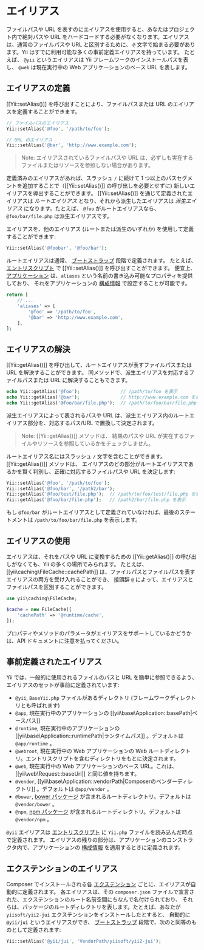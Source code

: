 エイリアス
=======

ファイルパスや URL を表すのにエイリアスを使用すると、あなたはプロジェクト内で絶対パスや URL をハードコードする必要がなくなります。エイリアスは、通常のファイルパスや URL と区別するために、 `@` 文字で始まる必要があります。Yii はすでに利用可能な多くの事前定義エイリアスを持っています。
たとえば、 `@yii` というエイリアスは Yii フレームワークのインストールパスを表し、 `@web` は現在実行中の Web アプリケーションのベース URL を表します。


エイリアスの定義 <span id="defining-aliases"></span>
----------------

[[Yii::setAlias()]] を呼び出すことにより、ファイルパスまたは URL のエイリアスを定義することができます。

```php
// ファイルパスのエイリアス
Yii::setAlias('@foo', '/path/to/foo');

// URL のエイリアス
Yii::setAlias('@bar', 'http://www.example.com');
```

> Note: エイリアスされているファイルパスや URL は、必ずしも実在するファイルまたはリソースを参照しない場合があります。

定義済みのエイリアスがあれば、スラッシュ `/` に続けて 1 つ以上のパスセグメントを追加することで（[[Yii::setAlias()]]
の呼び出しを必要とせずに) 新しいエイリアスを導出することができます。 [[Yii::setAlias()]] を通じて定義されたエイリアスは
*ルートエイリアス* となり、それから派生したエイリアスは *派生エイリアス* になります。たとえば、 `@foo` がルートエイリアスなら、
`@foo/bar/file.php` は派生エイリアスです。

エイリアスを、他のエイリアス (ルートまたは派生のいずれか) を使用して定義することができます:

```php
Yii::setAlias('@foobar', '@foo/bar');
```

ルートエイリアスは通常、 [ブートストラップ](runtime-bootstrapping.md) 段階で定義されます。
たとえば、[エントリスクリプト](structure-entry-scripts.md) で [[Yii::setAlias()]] を呼び出すことができます。
便宜上、 [アプリケーション](structure-applications.md) は、`aliases` という名前の書き込み可能なプロパティを提供しており、
それをアプリケーションの [構成情報](concept-configurations.md) で設定することが可能です。

```php
return [
    // ...
    'aliases' => [
        '@foo' => '/path/to/foo',
        '@bar' => 'http://www.example.com',
    ],
];
```


エイリアスの解決 <span id="resolving-aliases"></span>
-----------------

[[Yii::getAlias()]] を呼び出して、ルートエイリアスが表すファイルパスまたは URL を解決することができます。
同メソッドで、派生エイリアスを対応するファイルパスまたは URL に解決することもできます。

```php
echo Yii::getAlias('@foo');               // /path/to/foo を表示
echo Yii::getAlias('@bar');               // http://www.example.com を表示
echo Yii::getAlias('@foo/bar/file.php');  // /path/to/foo/bar/file.php を表示
```

派生エイリアスによって表されるパスや URL は、派生エイリアス内のルートエイリアス部分を、対応するパス/URL
で置換して決定されます。

> Note: [[Yii::getAlias()]] メソッドは、 結果のパスや URL が実在するファイルやリソースを参照しているかをチェックしません。

ルートエイリアス名にはスラッシュ `/` 文字を含むことができます。 [[Yii::getAlias()]] メソッドは、
エイリアスのどの部分がルートエイリアスであるかを賢く判別し、正確に対応するファイルパスや URL を決定します:

```php
Yii::setAlias('@foo', '/path/to/foo');
Yii::setAlias('@foo/bar', '/path2/bar');
Yii::getAlias('@foo/test/file.php');  // /path/to/foo/test/file.php を表示
Yii::getAlias('@foo/bar/file.php');   // /path2/bar/file.php を表示
```

もし `@foo/bar` がルートエイリアスとして定義されていなければ、最後のステートメントは `/path/to/foo/bar/file.php` を表示します。


エイリアスの使用 <span id="using-aliases"></span>
-------------

エイリアスは、それをパスや URL に変換するための [[Yii::getAlias()​]] の呼び出しがなくても、Yii の多くの場所でみられます。
たとえば、 [[yii\caching\FileCache::cachePath]] は、ファイルパスとファイルパスを表すエイリアスの両方を受け入れることができ、
接頭辞 `@` によって、エイリアスとファイルパスを区別することができます。

```php
use yii\caching\FileCache;

$cache = new FileCache([
    'cachePath' => '@runtime/cache',
]);
```

プロパティやメソッドのパラメータがエイリアスをサポートしているかどうかは、API ドキュメントに注意を払ってください。


事前定義されたエイリアス <span id="predefined-aliases"></span>
------------------

Yii では、一般的に使用されるファイルのパスと URL を簡単に参照できるよう、エイリアスのセットが事前に定義されています:

- `@yii`, `BaseYii.php` ファイルがあるディレクトリ (フレームワークディレクトリとも呼ばれます)
- `@app`, 現在実行中のアプリケーションの [[yii\base\Application::basePath|ベースパス]]
- `@runtime`, 現在実行中のアプリケーションの [[yii\base\Application::runtimePath|ランタイムパス]] 。デフォルトは `@app/runtime` 。
- `@webroot`, 現在実行中の Web アプリケーションの Web ルートディレクトリ。エントリスクリプトを含むディレクトリをもとに決定されます。
- `@web`, 現在実行中の Web アプリケーションのベース URL。これは、 [[yii\web\Request::baseUrl]] と同じ値を持ちます。
- `@vendor`, [[yii\base\Application::vendorPath|Composerのベンダーディレクトリ]] 。デフォルトは `@app/vendor` 。
- `@bower`, [bower パッケージ](http://bower.io/) が含まれるルートディレクトリ。デフォルトは `@vendor/bower` 。
- `@npm`, [npm パッケージ](https://www.npmjs.org/) が含まれるルートディレクトリ。デフォルトは `@vendor/npm` 。

`@yii` エイリアスは [エントリスクリプト](structure-entry-scripts.md) に `Yii.php` ファイルを読み込んだ時点で定義されます。
エイリアスの残りの部分は、アプリケーションのコンストラクタ内で、アプリケーションの [構成情報](concept-configurations.md) を適用するときに定義されます。

エクステンションのエイリアス <span id="extension-aliases"></span>
-----------------

Composer でインストールされる各 [エクステンション](structure-extensions.md) ごとに、エイリアスが自動的に定義されます。
各エイリアスは、その `composer.json` ファイルで宣言された、エクステンションのルート名前空間にちなんで名付けられており、
それらは、パ​​ッケージのルートディレクトリを表します。たとえば、あなたが `yiisoft/yii2-jui` エクステンションをインストールしたとすると、
自動的に `@yii/jui` というエイリアスができ、 [ブートストラップ](runtime-bootstrapping.md) 段階で、次のと同等のものとして定義されます:

```php
Yii::setAlias('@yii/jui', 'VendorPath/yiisoft/yii2-jui');
```

